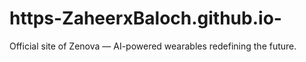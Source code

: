 # https-ZaheerxBaloch.github.io-
Official site of Zenova — AI-powered wearables redefining the future.
